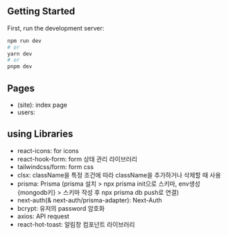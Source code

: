 ## Getting Started

First, run the development server:

```bash
npm run dev
# or
yarn dev
# or
pnpm dev
```

## Pages
- (site): index page
- users: 

## using Libraries
- react-icons: for icons
- react-hook-form: form 상태 관리 라이브러리
- tailwindcss/form: form css
- clsx: className을 특정 조건에 따라 className을 추가하거나 삭제할 때 사용
- prisma: Prisma (prisma 설치 > npx prisma init으로 스키마, env생성{mongodb키} > 스키마 작성 후 npx prisma db push로 연결)
- next-auth(& next-auth/prisma-adapter): Next-Auth
- bcrypt: 유저의 password 암호화
- axios: API request
- react-hot-toast: 알림창 컴포넌트 라이브러리